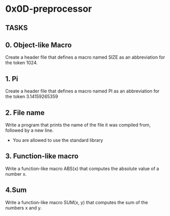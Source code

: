 # 0x0D-preprocessor
## TASKS
## 0. Object-like Macro
Create a header file that defines a macro named SIZE as an abbreviation for the token 1024.<br/>

## 1. Pi
Create a header file that defines a macro named PI as an abbreviation for the token 3.14159265359<br/>

## 2. File name
Write a program that prints the name of the file it was compiled from, followed by a new line.<br/>
- You are allowed to use the standard library<br/>

## 3. Function-like macro
Write a function-like macro ABS(x) that computes the absolute value of a number x.<br/>

## 4.Sum
Write a function-like macro SUM(x, y) that computes the sum of the numbers x and y.<br/>
